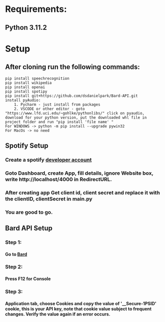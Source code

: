 # Requirements:

## Python 3.11.2
# Setup
## After cloning run the following commands:
    pip install speechrecognition   
    pip install wikipedia
    pip install openai
    pip install spotipy
    pip install git+https://github.com/dsdanielpark/Bard-API.git
    install pyAudio:
        1. Pycharm - just install from packages
        2. VSCODE or other editor - goto "https://www.lfd.uci.edu/~gohlke/pythonlibs/" click on pyaudio, download for your python version, put the downloaded whl file in project folder and run "pip install 'file name' " 
    For WINDOWS -> python -m pip install --upgrade pywin32 
    For MacOs -> no need

## Spotify Setup
### Create a spotify [developer account](https://developer.spotify.com/)
### Goto Dashboard, create App, fill details, ignore Website box, write http://localhost/4000 in RedirectURL.
### After creating app Get client id, client secret and replace it with the clientID, clientSecret in main.py
### You are good to go.

## Bard API Setup
### Step 1:
#### Go to [Bard](https://bard.google.com/)
### Step 2:
#### Press F12 for Console
### Step 3:
#### Application tab, choose Cookies and copy the value of '__Secure-1PSID' cookie, this is your API key, note that cookie value subject to frequent changes. Verify the value again if an error occurs.



    